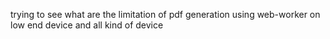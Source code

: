 trying to see what are the limitation of pdf generation using web-worker on low end device and all kind of device